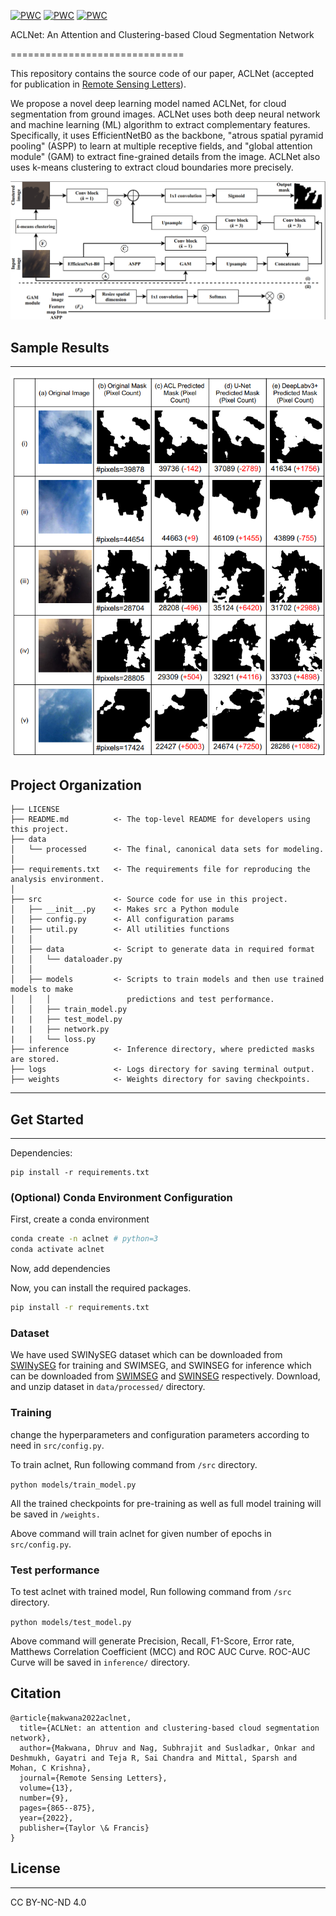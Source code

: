 [![PWC](https://img.shields.io/endpoint.svg?url=https://paperswithcode.com/badge/aclnet-an-attention-and-clustering-based/semantic-segmentation-on-swimseg)](https://paperswithcode.com/sota/semantic-segmentation-on-swimseg?p=aclnet-an-attention-and-clustering-based)
[![PWC](https://img.shields.io/endpoint.svg?url=https://paperswithcode.com/badge/aclnet-an-attention-and-clustering-based/semantic-segmentation-on-swinseg)](https://paperswithcode.com/sota/semantic-segmentation-on-swinseg?p=aclnet-an-attention-and-clustering-based)
[![PWC](https://img.shields.io/endpoint.svg?url=https://paperswithcode.com/badge/aclnet-an-attention-and-clustering-based/semantic-segmentation-on-swinyseg)](https://paperswithcode.com/sota/semantic-segmentation-on-swinyseg?p=aclnet-an-attention-and-clustering-based)

ACLNet: An Attention and Clustering-based Cloud Segmentation Network

==============================

This repository contains the source code of our paper, ACLNet (accepted for publication in <a href="https://www.tandfonline.com/journals/trsl20">Remote Sensing Letters</a>).

We propose a novel deep learning model named ACLNet, for cloud segmentation
from ground images. ACLNet uses both deep neural network and machine learning
(ML) algorithm to extract complementary features. Specifically, it uses EfficientNetB0 as the backbone, "atrous spatial pyramid pooling" (ASPP) to learn at multiple receptive fields, and "global attention module" (GAM) to extract fine-grained details from the image. ACLNet also uses k-means clustering to extract cloud boundaries more precisely. 

<img src="reports/figures/Model_Architecture.png">

## Sample Results
<hr>

<p align="center"><img src="reports/figures/Qualitative_Results.png" width="840"></p>

Project Organization
------------

    ├── LICENSE
    ├── README.md          <- The top-level README for developers using this project.
    ├── data
    │   └── processed      <- The final, canonical data sets for modeling.
    │
    ├── requirements.txt   <- The requirements file for reproducing the analysis environment.
    │
    ├── src                <- Source code for use in this project.
    │   ├── __init__.py    <- Makes src a Python module
    │   ├── config.py      <- All configuration params
    |   ├── util.py        <- All utilities functions
    │   │
    │   ├── data           <- Script to generate data in required format
    │   │   └── dataloader.py
    │   │
    │   ├── models         <- Scripts to train models and then use trained models to make
    │   │   │                 predictions and test performance.
    │   │   ├── train_model.py
    |   |   ├── test_model.py
    |   |   ├── network.py
    |   |   └── loss.py
    ├── inference          <- Inference directory, where predicted masks are stored.
    ├── logs               <- Logs directory for saving terminal output.
    ├── weights            <- Weights directory for saving checkpoints.
--------

## Get Started
<hr>
Dependencies:

```
pip install -r requirements.txt
```

### (Optional) Conda Environment Configuration

First, create a conda environment
```bash
conda create -n aclnet # python=3
conda activate aclnet
```

Now, add dependencies

Now, you can install the required packages.
```bash
pip install -r requirements.txt
```

### Dataset

We have used SWINySEG dataset which can be downloaded from <a href="http://vintage.winklerbros.net/swinyseg.html">SWINySEG</a> for training and SWIMSEG, and SWINSEG for inference which can be downloaded from <a href="http://vintage.winklerbros.net/swimseg.html">SWIMSEG</a> and <a href="http://vintage.winklerbros.net/swinseg.html">SWINSEG</a> respectively. Download, and unzip dataset in ```data/processed/``` directory. 

### Training

change the hyperparameters and configuration parameters according to need in ```src/config.py```.

To train aclnet, Run following command from ```/src``` directory.

```python models/train_model.py``` 

All the trained checkpoints for pre-training as well as full model training will be saved in ```/weights.```

Above command will train aclnet for given number of epochs in ```src/config.py```.

### Test performance

To test aclnet with trained model, Run following command from ```/src``` directory.

```python models/test_model.py ``` 

Above command will generate Precision, Recall, F1-Score, Error rate, Matthews Correlation Coefficient (MCC) and ROC AUC Curve. ROC-AUC Curve will be saved in ```inference/``` directory.

## Citation
```
@article{makwana2022aclnet,
  title={ACLNet: an attention and clustering-based cloud segmentation network},
  author={Makwana, Dhruv and Nag, Subhrajit and Susladkar, Onkar and Deshmukh, Gayatri and Teja R, Sai Chandra and Mittal, Sparsh and Mohan, C Krishna},
  journal={Remote Sensing Letters},
  volume={13},
  number={9},
  pages={865--875},
  year={2022},
  publisher={Taylor \& Francis}
}
```
## License
<hr>
CC BY-NC-ND 4.0
